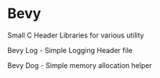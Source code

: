 # Bevy
Small C Header Libraries for various utility

Bevy Log - Simple Logging Header file

Bevy Dog - Simple memory allocation helper
